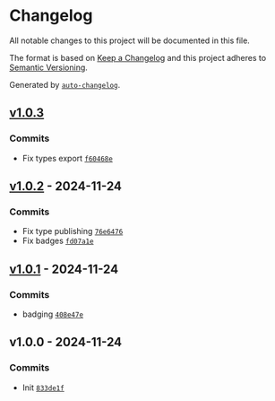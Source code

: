 # Changelog

All notable changes to this project will be documented in this file.

The format is based on [Keep a Changelog](https://keepachangelog.com/en/1.0.0/)
and this project adheres to [Semantic Versioning](https://semver.org/spec/v2.0.0.html).

Generated by [`auto-changelog`](https://github.com/CookPete/auto-changelog).

## [v1.0.3](https://github.com/bcomnes/is-youtube-url/compare/v1.0.2...v1.0.3)

### Commits

- Fix types export [`f60468e`](https://github.com/bcomnes/is-youtube-url/commit/f60468ef455750eb4eeaf7481a0aa938c624bbef)

## [v1.0.2](https://github.com/bcomnes/is-youtube-url/compare/v1.0.1...v1.0.2) - 2024-11-24

### Commits

- Fix type publishing [`76e6476`](https://github.com/bcomnes/is-youtube-url/commit/76e6476afbcee3bbc62fd94adc2d0aa975cb15c9)
- Fix badges [`fd07a1e`](https://github.com/bcomnes/is-youtube-url/commit/fd07a1e48a8422c0ce06941a85879e54f94eba65)

## [v1.0.1](https://github.com/bcomnes/is-youtube-url/compare/v1.0.0...v1.0.1) - 2024-11-24

### Commits

- badging [`408e47e`](https://github.com/bcomnes/is-youtube-url/commit/408e47eb16f6adab96d7edb5c4a349d0f3e9dc58)

## v1.0.0 - 2024-11-24

### Commits

- Init [`833de1f`](https://github.com/bcomnes/is-youtube-url/commit/833de1f1d935de6fb6f967a8934c8734287539c3)
